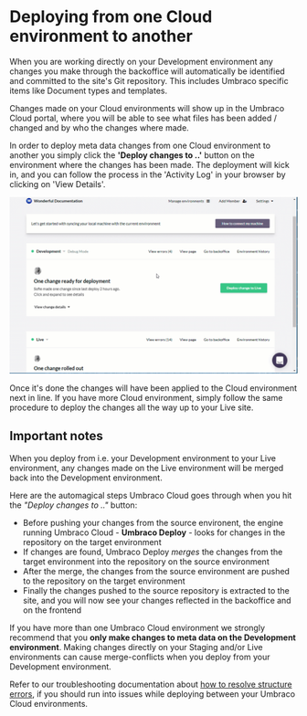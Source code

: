 # Deploying from one Cloud environment to another

When you are working directly on your Development environment any changes you make through the backoffice will automatically be identified and committed to the site's Git repository. This includes Umbraco specific items like Document types and templates. 

Changes made on your Cloud environments will show up in the Umbraco Cloud portal, where you will be able to see what files has been added / changed and by who the changes where made. 

In order to deploy meta data changes from one Cloud environment to another you simply click the **'Deploy changes to ..'** button on the environment where the changes has been made. The deployment will kick in, and you can follow the process in the 'Activity Log' in your browser by clicking on 'View Details'.

![Deployment in Portal](images/deploy-in-portal.gif)

Once it's done the changes will have been applied to the Cloud environment next in line. If you have more Cloud environment, simply follow the same procedure to deploy the changes all the way up to your Live site.

## Important notes
When you deploy from i.e. your Development environment to your Live environment, any changes made on the Live environment will be merged back into the Development environment. 

Here are the automagical steps Umbraco Cloud goes through when you hit the *"Deploy changes to .."* button:

* Before pushing your changes from the source environent, the engine running Umbraco Cloud - **Umbraco Deploy** - looks for changes in the repository on the target environment
* If changes are found, Umbraco Deploy *merges* the changes from the target environment into the repository on the source environment
* After the merge, the changes from the source environment are pushed to the repository on the target environment
* Finally the changes pushed to the source repository is extracted to the site, and you will now see your changes reflected in the backoffice and on the frontend

If you have more than one Umbraco Cloud environment we strongly recommend that you **only make changes to meta data on the Development environment**. Making changes directly on your Staging and/or Live environments can cause merge-conflicts when you deploy from your Development environment. 

Refer to our troubleshooting documentation about [how to resolve structure errors](https://our.umbraco.org/documentation/Umbraco-Cloud/Troubleshooting/Structure-Error/), if you should run into issues while deploying between your Umbraco Cloud environments.
